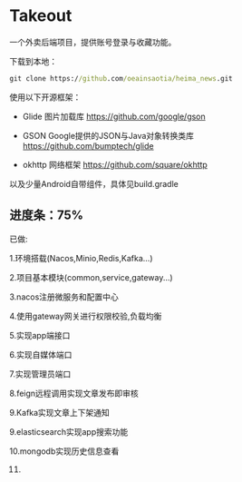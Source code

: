 # Takeout

一个外卖后端项目，提供账号登录与收藏功能。

下载到本地：
```cmd
git clone https://github.com/oeainsaotia/heima_news.git
```

使用以下开源框架：
* Glide 图片加载库 https://github.com/google/gson

* GSON Google提供的JSON与Java对象转换类库 https://github.com/bumptech/glide

* okhttp 网络框架 https://github.com/square/okhttp

以及少量Android自带组件，具体见build.gradle

## 进度条：75%
已做: 

1.环境搭载(Nacos,Minio,Redis,Kafka...)

2.项目基本模块(common,service,gateway...)

3.nacos注册微服务和配置中心

4.使用gateway网关进行权限校验,负载均衡

5.实现app端接口

6.实现自媒体端口

7.实现管理员端口

8.feign远程调用实现文章发布即审核

9.Kafka实现文章上下架通知

9.elasticsearch实现app搜索功能

10.mongodb实现历史信息查看

11.
